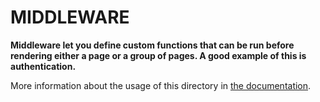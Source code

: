 # MIDDLEWARE

**Middleware let you define custom functions that can be run before rendering either a page or a group of pages. A good example of this is authentication.**

More information about the usage of this directory in [the documentation](https://nuxtjs.org/guide/routing#middleware).

